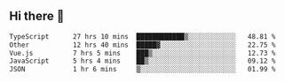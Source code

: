 ## Hi there 👋

<!--START_SECTION:waka-->

```txt
TypeScript      27 hrs 10 mins  ████████████▒░░░░░░░░░░░░   48.81 %
Other           12 hrs 40 mins  █████▓░░░░░░░░░░░░░░░░░░░   22.75 %
Vue.js          7 hrs 5 mins    ███▒░░░░░░░░░░░░░░░░░░░░░   12.73 %
JavaScript      5 hrs 4 mins    ██▒░░░░░░░░░░░░░░░░░░░░░░   09.12 %
JSON            1 hr 6 mins     ▒░░░░░░░░░░░░░░░░░░░░░░░░   01.99 %
```

<!--END_SECTION:waka-->
